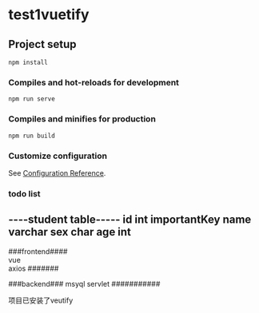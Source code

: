 # test1vuetify

## Project setup
```
npm install
```

### Compiles and hot-reloads for development
```
npm run serve
```

### Compiles and minifies for production
```
npm run build
```

### Customize configuration
See [Configuration Reference](https://4399.com).




### todo list

----student table-----
id    int    importantKey 
name  varchar 
sex   char
age   int
------------------

###frontend####   
vue  
axios 
#######

###backend###
msyql 
servlet
###########

项目已安装了veutify 




